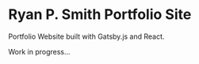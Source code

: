 # Ryan P. Smith Portfolio Site

Portfolio Website built with Gatsby.js and React.

Work in progress...